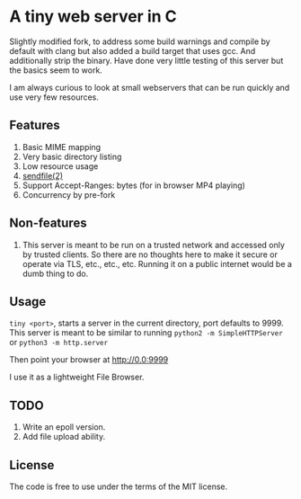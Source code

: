A tiny web server in C
======================

Slightly modified fork, to address some build warnings and compile by
default with clang but also added a build target that uses gcc. And
additionally strip the binary. Have done very little testing of this
server but the basics seem to work.

I am always curious to look at small webservers that can be run quickly
and use very few resources.

Features
--------

1. Basic MIME mapping
2. Very basic directory listing
3. Low resource usage
4. [sendfile(2)](http://kernel.org/doc/man-pages/online/pages/man2/sendfile.2.html)
5. Support Accept-Ranges: bytes (for in browser MP4 playing)
6. Concurrency by pre-fork

Non-features
------------

1. This server is meant to be run on a trusted network and accessed only by
trusted clients. So there are no thoughts here to make it secure or operate
via TLS, etc., etc., etc. Running it on a public internet would be a dumb thing
to do.

Usage
-----

`tiny <port>`, starts a server in the current directory, port
defaults to 9999. This server is meant to be similar to running
`python2 -m SimpleHTTPServer` or
`python3 -m http.server`

Then point your browser at http://0.0:9999

I use it as a lightweight File Browser.


TODO
----

1. Write an epoll version.
2. Add file upload ability.


License
-------

The code is free to use under the terms of the MIT license.

